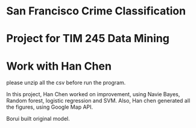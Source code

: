 # San Francisco Crime Classification
# Project for TIM 245 Data Mining
# Work with Han Chen

please unzip all the csv before run the program.

In this project, Han Chen worked on improvement, using Navie Bayes, Random forest, logistic regression and SVM.
Also, Han chen generated all the figures, using Google Map API.

Borui built original model.
